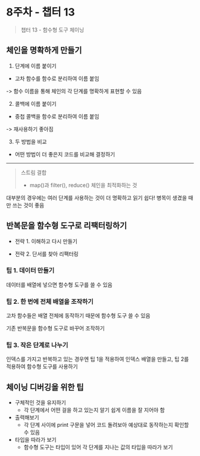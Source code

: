 # 8주차 - 챕터 13

> 챕터 13 - 함수형 도구 체이닝

## 체인을 명확하게 만들기

1. 단계에 이름 붙이기

- 고차 함수를 함수로 분리하여 이름 붙임

-> 함수 이름을 통해 체인의 각 단계를 명확하게 표현할 수 있음

2. 콜백에 이름 붙이기

- 중첩 콜백을 함수로 분리하여 이름 붙임

-> 재사용하기 좋아짐

3. 두 방법을 비교

- 어떤 방법이 더 좋은지 코드를 비교해 결정하기

---

> 스트림 결합
>
> - map()과 filter(), reduce() 체인을 최적화하는 것

대부분의 경우에는 여러 단계를 사용하는 것이 더 명확하고 읽기 쉽다! 병목이 생겼을 때만 쓰는 것이 좋음

## 반복문을 함수형 도구로 리팩터링하기

- 전략 1. 이해하고 다시 만들기

- 전략 2. 단서를 찾아 리팩터링

### 팁 1. 데이터 만들기

데이터를 배열에 넣으면 함수형 도구를 쓸 수 있음

### 팁 2. 한 번에 전체 배열을 조작하기

고차 함수들은 배열 전체에 동작하기 때문에 함수형 도구 쓸 수 있음

기존 반복문을 함수형 도구로 바꾸어 조작하기

### 팁 3. 작은 단계로 나누기

인덱스를 가지고 반복하고 있는 경우엔 팁 1을 적용하여 인덱스 배열을 만들고, 팁 2를 적용하여 함수형 도구를 사용하기

## 체이닝 디버깅을 위한 팁

- 구체적인 것을 유지하기
  - 각 단계에서 어떤 걸을 하고 있는지 알기 쉽게 이름을 잘 지어야 함
- 출력해보기
  - 각 단계 사이에 print 구문을 넣어 코드 돌려보아 예상대로 동작하는지 확인할 수 있음
- 타입을 따라가 보기
  - 함수형 도구는 타입이 있어 각 단계를 지나는 값의 타입을 따라가 보기
